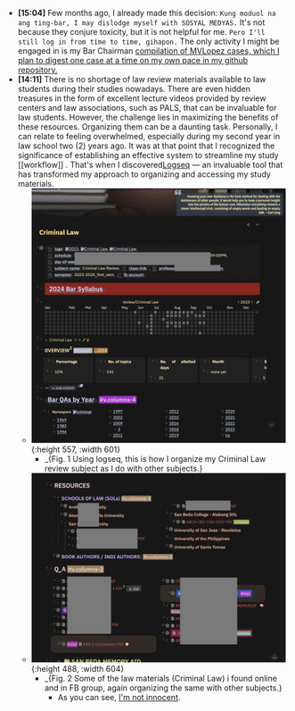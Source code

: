 - **[15:04]** Few months ago, I already made this decision: `Kung moduol na ang ting-bar, I may dislodge myself with SOSYAL MEDYAS.` It's not because they conjure toxicity, but it is not helpful for me. `Pero I'll still log in from time to time, gihapon.` The only activity I might be engaged in is my Bar Chairman [compilation of MVLopez cases, which I plan to digest one case at a time on my own pace in my github repository.](((6520ff11-2f8c-4251-b2a8-e3d1a660ccf7)))
- **[14:11]** There is no shortage of law review materials available to law students during their studies nowadays. There are even hidden treasures in the form of excellent lecture videos provided by review centers and law associations, such as PALS, that can be invaluable for law students. However, the challenge lies in maximizing the benefits of these resources. Organizing them can be a daunting task. Personally, I can relate to feeling overwhelmed, especially during my second year in law school two (2) years ago. It was at that point that I recognized the significance of establishing an effective system to streamline my study [[workflow]] . That's when I discovered[Logseq]([[app/logseq]]) — an invaluable tool that has transformed my approach to organizing and accessing my study materials.
	- ![](../assets/Screenshot_2023-10-07_2.25.46_PM.png){:height 557, :width 601}
		- _{Fig. 1 Using logseq, this is how I organize my Criminal Law review subject as I do with other subjects.}
	- ![](../assets/Screenshot_2023-10-07_2.26.53_PM.png){:height 488, :width 604}
		- _{Fig. 2 Some of the law materials (Criminal Law) i found online and in FB group, again organizing the same with other subjects.}
			- As you can see, [I'm not innocent](((651ba20e-e398-4769-9522-a027348d601c))).